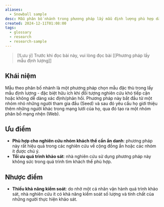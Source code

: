 ```yaml
---
aliases:
  - Snowball sample
desc: Mẫu phân bố nhánh trong phương pháp lấy mẫu định lượng phù hợp dành cho nghiên cứu có sự đặc thù hoặc né tránh trả lời của nhóm khách thể lựa chọn. dẫn đến việc nghiên cứu không thu thập được số lượng khách thể kỳ vọng.
created: 2024-12-11T01:08:00
tags:
  - glossary
  - research
  - research-sample
---
```

> [!Lưu ý]
> Trước khi đọc bài này, vui lòng đọc bài [[Phương pháp lấy mẫu định lượng]]

## Khái niệm

Mẫu theo phân bố nhánh là một phương pháp chọn mẫu đặc thù trong lấy mẫu định lượng - đặc biệt hữu ích khi đối tượng nghiên cứu khó tiếp cận hoặc không dễ dàng xác định/phản hồi. Phương pháp này bắt đầu từ một nhóm nhỏ những người tham gia đầu (Seed) và sau đó yêu cầu họ giới thiệu thêm những người khác trong mạng lưới của họ, qua đó tạo ra một nhóm phân bố mạng nhện (Web).

## ‍Ưu điểm

- **Phù hợp cho nghiên cứu nhóm khách thể cần ẩn danh**: phương pháp này rất hiệu quả trong các nghiên cứu về cộng đồng ẩn hoặc các nhóm ít được chú ý.
- **Tối ưu quá trình khảo sát**: nhà nghiên cứu sử dụng phương pháp này không sức trong quá trình tìm khách thể phù hợp.‍

## ‍Nhược điểm

- **Thiếu khả năng kiểm soát**: do nhờ một cá nhân vận hành quá trình khảo sát, nhà nghiên cứu ít có khả năng kiểm soát số lượng và tính chất của những người thực hiện khảo sát.